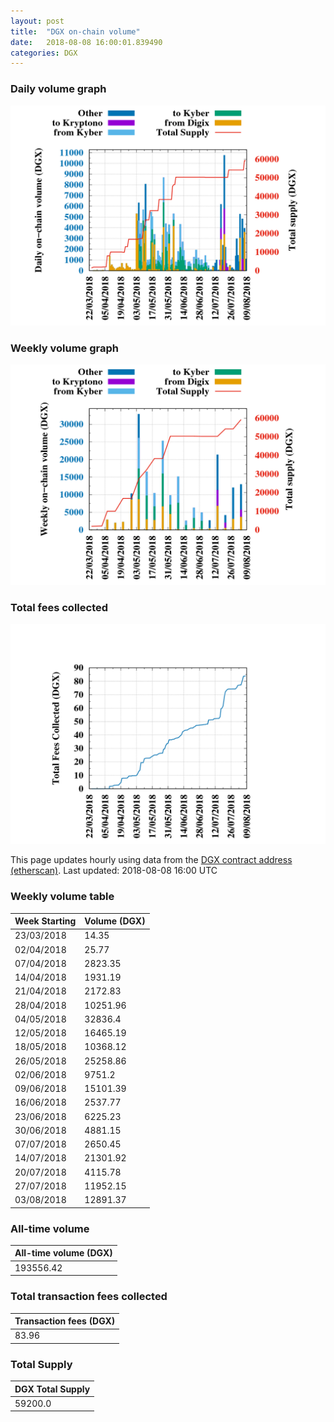 ```yaml
---
layout: post
title:  "DGX on-chain volume"
date:   2018-08-08 16:00:01.839490
categories: DGX
---
```


### Daily volume graph

![DGX daily volume graph](dgxvolume_scripts/daily.png)

### Weekly volume graph

![DGX weekly volume graph](dgxvolume_scripts/out.png)

### Total fees collected

![Total fees collected](dgxvolume_scripts/fees.png)

This page updates hourly using data from the [DGX contract address (etherscan)](https://etherscan.io/token/0x4f3afec4e5a3f2a6a1a411def7d7dfe50ee057bf). Last updated:
2018-08-08 16:00 UTC

### Weekly volume table

Week Starting | Volume (DGX)
--- | ---
23/03/2018|14.35
02/04/2018|25.77
07/04/2018|2823.35
14/04/2018|1931.19
21/04/2018|2172.83
28/04/2018|10251.96
04/05/2018|32836.4
12/05/2018|16465.19
18/05/2018|10368.12
26/05/2018|25258.86
02/06/2018|9751.2
09/06/2018|15101.39
16/06/2018|2537.77
23/06/2018|6225.23
30/06/2018|4881.15
07/07/2018|2650.45
14/07/2018|21301.92
20/07/2018|4115.78
27/07/2018|11952.15
03/08/2018|12891.37


### All-time volume

| All-time volume (DGX) |
| --- |
|193556.42|

### Total transaction fees collected

| Transaction fees (DGX) |
| --- |
|83.96|

### Total Supply

| DGX Total Supply |
| --- |
|59200.0|

